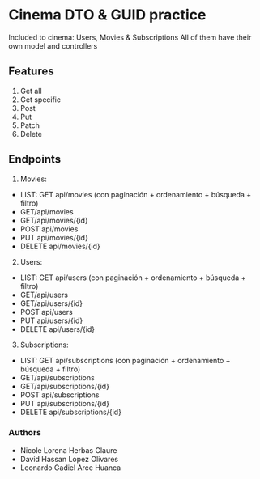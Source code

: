 # Cinema DTO & GUID practice

Included to cinema: Users, Movies & Subscriptions All of them have their own model and controllers


## Features
1. Get all
2. Get specific
3. Post
4. Put
5. Patch
6. Delete

## Endpoints
1. Movies:
- LIST: GET api/movies  (con paginación + ordenamiento + búsqueda + filtro)
- GET/api/movies
- GET/api/movies/{id}
- POST api/movies
- PUT api/movies/{id}
- DELETE api/movies/{id}
2. Users:
- LIST: GET api/users  (con paginación + ordenamiento + búsqueda + filtro)
- GET/api/users
- GET/api/users/{id}
- POST api/users
- PUT api/users/{id}
- DELETE api/users/{id}
3. Subscriptions:
- LIST: GET api/subscriptions  (con paginación + ordenamiento + búsqueda + filtro)
- GET/api/subscriptions
- GET/api/subscriptions/{id}
- POST api/subscriptions
- PUT api/subscriptions/{id}
- DELETE api/subscriptions/{id}  


### Authors

- Nicole Lorena Herbas Claure
- David Hassan Lopez Olivares
- Leonardo Gadiel Arce Huanca
